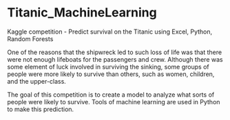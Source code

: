 # Titanic_MachineLearning
Kaggle competition - Predict survival on the Titanic using Excel, Python, Random Forests

One of the reasons that the shipwreck led to such loss of life was that there were not enough lifeboats for the passengers and crew. Although there was some element of luck involved in surviving the sinking, some groups of people were more likely to survive than others, such as women, children, and the upper-class.

The goal of this competition is to create a model to analyze what sorts of people were likely to survive. Tools of machine learning are used in Python to make this prediction.
